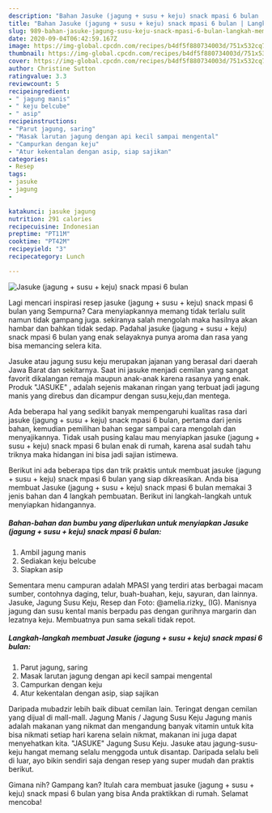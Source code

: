 ```yaml
---
description: "Bahan Jasuke (jagung + susu + keju) snack mpasi 6 bulan | Langkah Membuat Jasuke (jagung + susu + keju) snack mpasi 6 bulan Yang Sedap"
title: "Bahan Jasuke (jagung + susu + keju) snack mpasi 6 bulan | Langkah Membuat Jasuke (jagung + susu + keju) snack mpasi 6 bulan Yang Sedap"
slug: 989-bahan-jasuke-jagung-susu-keju-snack-mpasi-6-bulan-langkah-membuat-jasuke-jagung-susu-keju-snack-mpasi-6-bulan-yang-sedap
date: 2020-09-04T06:42:59.167Z
image: https://img-global.cpcdn.com/recipes/b4df5f880734003d/751x532cq70/jasuke-jagung-susu-keju-snack-mpasi-6-bulan-foto-resep-utama.jpg
thumbnail: https://img-global.cpcdn.com/recipes/b4df5f880734003d/751x532cq70/jasuke-jagung-susu-keju-snack-mpasi-6-bulan-foto-resep-utama.jpg
cover: https://img-global.cpcdn.com/recipes/b4df5f880734003d/751x532cq70/jasuke-jagung-susu-keju-snack-mpasi-6-bulan-foto-resep-utama.jpg
author: Christine Sutton
ratingvalue: 3.3
reviewcount: 5
recipeingredient:
- " jagung manis"
- " keju belcube"
- " asip"
recipeinstructions:
- "Parut jagung, saring"
- "Masak larutan jagung dengan api kecil sampai mengental"
- "Campurkan dengan keju"
- "Atur kekentalan dengan asip, siap sajikan"
categories:
- Resep
tags:
- jasuke
- jagung
- 

katakunci: jasuke jagung  
nutrition: 291 calories
recipecuisine: Indonesian
preptime: "PT11M"
cooktime: "PT42M"
recipeyield: "3"
recipecategory: Lunch

---
```



![Jasuke (jagung + susu + keju) snack mpasi 6 bulan](https://img-global.cpcdn.com/recipes/b4df5f880734003d/751x532cq70/jasuke-jagung-susu-keju-snack-mpasi-6-bulan-foto-resep-utama.jpg)

Lagi mencari inspirasi resep jasuke (jagung + susu + keju) snack mpasi 6 bulan yang Sempurna? Cara menyiapkannya memang tidak terlalu sulit namun tidak gampang juga. sekiranya salah mengolah maka hasilnya akan hambar dan bahkan tidak sedap. Padahal jasuke (jagung + susu + keju) snack mpasi 6 bulan yang enak selayaknya punya aroma dan rasa yang bisa memancing selera kita.

Jasuke atau jagung susu keju merupakan jajanan yang berasal dari daerah Jawa Barat dan sekitarnya. Saat ini jasuke menjadi cemilan yang sangat favorit dikalangan remaja maupun anak-anak karena rasanya yang enak. Produk &#34;JASUKE&#34; , adalah sejenis makanan ringan yang terbuat jadi jagung manis yang direbus dan dicampur dengan susu,keju,dan mentega.

Ada beberapa hal yang sedikit banyak mempengaruhi kualitas rasa dari jasuke (jagung + susu + keju) snack mpasi 6 bulan, pertama dari jenis bahan, kemudian pemilihan bahan segar sampai cara mengolah dan menyajikannya. Tidak usah pusing kalau mau menyiapkan jasuke (jagung + susu + keju) snack mpasi 6 bulan enak di rumah, karena asal sudah tahu triknya maka hidangan ini bisa jadi sajian istimewa.


Berikut ini ada beberapa tips dan trik praktis untuk membuat jasuke (jagung + susu + keju) snack mpasi 6 bulan yang siap dikreasikan. Anda bisa membuat Jasuke (jagung + susu + keju) snack mpasi 6 bulan memakai 3 jenis bahan dan 4 langkah pembuatan. Berikut ini langkah-langkah untuk menyiapkan hidangannya.

<!--inarticleads1-->

##### Bahan-bahan dan bumbu yang diperlukan untuk menyiapkan Jasuke (jagung + susu + keju) snack mpasi 6 bulan:

1. Ambil  jagung manis
1. Sediakan  keju belcube
1. Siapkan  asip


Sementara menu campuran adalah MPASI yang terdiri atas berbagai macam sumber, contohnya daging, telur, buah-buahan, keju, sayuran, dan lainnya. Jasuke, Jagung Susu Keju, Resep dan Foto: @amelia.rizky_ (IG). Manisnya jagung dan susu kental manis berpadu pas dengan gurihnya margarin dan lezatnya keju. Membuatnya pun sama sekali tidak repot. 

<!--inarticleads2-->

##### Langkah-langkah membuat Jasuke (jagung + susu + keju) snack mpasi 6 bulan:

1. Parut jagung, saring
1. Masak larutan jagung dengan api kecil sampai mengental
1. Campurkan dengan keju
1. Atur kekentalan dengan asip, siap sajikan


Daripada mubadzir lebih baik dibuat cemilan lain. Teringat dengan cemilan yang dijual di mall-mall. Jagung Manis / Jagung Susu Keju Jagung manis adalah makanan yang nikmat dan mengandung banyak vitamin untuk kita bisa nikmati setiap hari karena selain nikmat, makanan ini juga dapat menyehatkan kita. &#34;JASUKE&#34; Jagung Susu Keju. Jasuke atau jagung-susu-keju hangat memang selalu menggoda untuk disantap. Daripada selalu beli di luar, ayo bikin sendiri saja dengan resep yang super mudah dan praktis berikut. 

Gimana nih? Gampang kan? Itulah cara membuat jasuke (jagung + susu + keju) snack mpasi 6 bulan yang bisa Anda praktikkan di rumah. Selamat mencoba!
